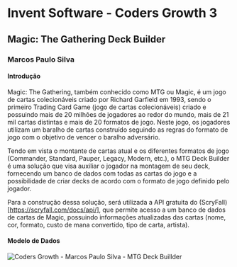# Invent Software - Coders Growth 3
## Magic: The Gathering Deck Builder 
### Marcos Paulo Silva 

#### Introdução

Magic: The Gathering, também conhecido como MTG ou Magic, é um jogo de cartas colecionáveis criado por Richard Garfield em 1993, sendo o primeiro Trading Card Game (jogo de cartas colecionáveis) criado e possuindo mais de 20 milhões de jogadores ao redor do mundo, mais de 21 mil cartas distintas e mais de 20 formatos de jogo. Neste jogo, os jogadores utilizam um baralho de cartas construído seguindo as regras do formato de jogo com o objetivo de vencer o baralho adversário. 

Tendo em vista o montante de cartas atual e os diferentes formatos de jogo (Commander, Standard, Pauper, Legacy, Modern, etc.), o MTG Deck Builder é uma solução que visa auxiliar o jogador na montagem de seu deck, fornecendo um banco de dados com todas as cartas do jogo e a possibilidade de criar decks de acordo com o formato de jogo definido pelo jogador. 

Para a construção dessa solução, será utilizada a API gratuita do (ScryFall)[https://scryfall.com/docs/api/], que permite acesso a um banco de dados de cartas de Magic, possuindo informações atualizadas das cartas (nome, cor, formato, custo de mana convertido, tipo de carta, artista). 

#### Modelo de Dados 


![Coders Growth - Marcos Paulo Silva - MTG Deck Buillder](https://github.com/silvamarcospaulo/Cod3rsGrowth/assets/118779266/31a5d857-77d7-48d9-955e-0dd94267ac64)